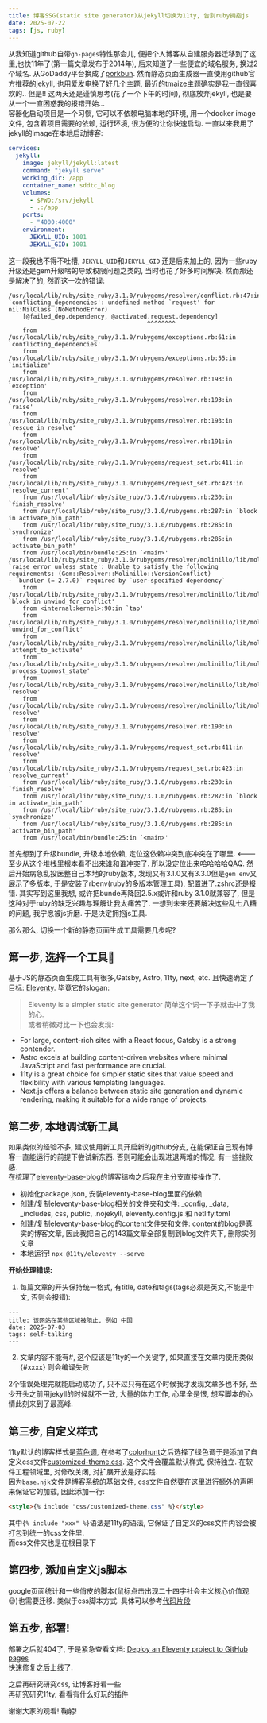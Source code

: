 ```yaml
---
title: 博客SSG(static site generator)从jekyll切换为11ty, 告别ruby拥抱js
date: 2025-07-22
tags: [js, ruby]
---
```


从我知道github自带`gh-pages`特性那会儿, 便把个人博客从自建服务器迁移到了这里,也快11年了(第一篇文章发布于2014年), 后来知道了一些便宜的域名服务, 换过2个域名. 从GoDaddy平台换成了[porkbun](https://porkbun.com/). 然而静态页面生成器一直使用github官方推荐的jekyll, 也用爱发电换了好几个主题, 最近的[tmaize](https://github.com/TMaize/tmaize-blog)主题确实是我一直很喜欢的.. 但是!! 这两天还是谨慎思考(花了一个下午的时间), 彻底放弃jekyll, 也是要从一个一直困惑我的报错开始...  
容器化启动项目是一个习惯, 它可以不依赖电脑本地的环境, 用一个docker image文件, 包含着项目需要的依赖, 运行环境, 很方便的让你快速启动. 一直以来我用了jekyll的image在本地启动博客:  

```yml
services:
  jekyll:
    image: jekyll/jekyll:latest
    command: "jekyll serve"
    working_dir: /app
    container_name: sddtc_blog
    volumes:
      - $PWD:/srv/jekyll
      - .:/app
    ports:
      - "4000:4000"
    environment:
      JEKYLL_UID: 1001
      JEKYLL_GID: 1001
```

这一段我也不得不吐槽, `JEKYLL_UID`和`JEKYLL_GID` 还是后来加上的, 因为一些ruby升级还是gem升级啥的导致权限问题之类的, 当时也花了好多时间解决. 然而那还是解决了的, 然而这一次的错误:  

```shell
/usr/local/lib/ruby/site_ruby/3.1.0/rubygems/resolver/conflict.rb:47:in `conflicting_dependencies': undefined method `request' for nil:NilClass (NoMethodError)
    [@failed_dep.dependency, @activated.request.dependency]
                                       ^^^^^^^^
	from /usr/local/lib/ruby/site_ruby/3.1.0/rubygems/exceptions.rb:61:in `conflicting_dependencies'
	from /usr/local/lib/ruby/site_ruby/3.1.0/rubygems/exceptions.rb:55:in `initialize'
	from /usr/local/lib/ruby/site_ruby/3.1.0/rubygems/resolver.rb:193:in `exception'
	from /usr/local/lib/ruby/site_ruby/3.1.0/rubygems/resolver.rb:193:in `raise'
	from /usr/local/lib/ruby/site_ruby/3.1.0/rubygems/resolver.rb:193:in `rescue in resolve'
	from /usr/local/lib/ruby/site_ruby/3.1.0/rubygems/resolver.rb:191:in `resolve'
	from /usr/local/lib/ruby/site_ruby/3.1.0/rubygems/request_set.rb:411:in `resolve'
	from /usr/local/lib/ruby/site_ruby/3.1.0/rubygems/request_set.rb:423:in `resolve_current'
	from /usr/local/lib/ruby/site_ruby/3.1.0/rubygems.rb:230:in `finish_resolve'
	from /usr/local/lib/ruby/site_ruby/3.1.0/rubygems.rb:287:in `block in activate_bin_path'
	from /usr/local/lib/ruby/site_ruby/3.1.0/rubygems.rb:285:in `synchronize'
	from /usr/local/lib/ruby/site_ruby/3.1.0/rubygems.rb:285:in `activate_bin_path'
	from /usr/local/bin/bundle:25:in `<main>'
/usr/local/lib/ruby/site_ruby/3.1.0/rubygems/resolver/molinillo/lib/molinillo/resolution.rb:317:in `raise_error_unless_state': Unable to satisfy the following requirements: (Gem::Resolver::Molinillo::VersionConflict)
- `bundler (= 2.7.0)` required by `user-specified dependency`
	from /usr/local/lib/ruby/site_ruby/3.1.0/rubygems/resolver/molinillo/lib/molinillo/resolution.rb:299:in `block in unwind_for_conflict'
	from <internal:kernel>:90:in `tap'
	from /usr/local/lib/ruby/site_ruby/3.1.0/rubygems/resolver/molinillo/lib/molinillo/resolution.rb:297:in `unwind_for_conflict'
	from /usr/local/lib/ruby/site_ruby/3.1.0/rubygems/resolver/molinillo/lib/molinillo/resolution.rb:682:in `attempt_to_activate'
	from /usr/local/lib/ruby/site_ruby/3.1.0/rubygems/resolver/molinillo/lib/molinillo/resolution.rb:254:in `process_topmost_state'
	from /usr/local/lib/ruby/site_ruby/3.1.0/rubygems/resolver/molinillo/lib/molinillo/resolution.rb:182:in `resolve'
	from /usr/local/lib/ruby/site_ruby/3.1.0/rubygems/resolver/molinillo/lib/molinillo/resolver.rb:43:in `resolve'
	from /usr/local/lib/ruby/site_ruby/3.1.0/rubygems/resolver.rb:190:in `resolve'
	from /usr/local/lib/ruby/site_ruby/3.1.0/rubygems/request_set.rb:411:in `resolve'
	from /usr/local/lib/ruby/site_ruby/3.1.0/rubygems/request_set.rb:423:in `resolve_current'
	from /usr/local/lib/ruby/site_ruby/3.1.0/rubygems.rb:230:in `finish_resolve'
	from /usr/local/lib/ruby/site_ruby/3.1.0/rubygems.rb:287:in `block in activate_bin_path'
	from /usr/local/lib/ruby/site_ruby/3.1.0/rubygems.rb:285:in `synchronize'
	from /usr/local/lib/ruby/site_ruby/3.1.0/rubygems.rb:285:in `activate_bin_path'
	from /usr/local/bin/bundle:25:in `<main>'
```

首先想到了升级bundle, 升级本地依赖, 定位这依赖冲突到底冲突在了哪里. <--- 至少从这个堆栈里根本看不出来谁和谁冲突了. 所以没定位出来哈哈哈哈QAQ. 然后开始病急乱投医整自己本地的ruby版本, 发现又有3.1.0又有3.3.0但是`gem env`又展示了多版本, 于是安装了rbenv(ruby的多版本管理工具), 配置进了.zshrc还是报错. 其实写到这里我想, 或许把bunde再降回2.5.x或许和ruby 3.1.0就兼容了, 但是这种对于ruby的缺乏兴趣与理解让我太痛苦了. 一想到未来还要解决这些乱七八糟的问题, 我宁愿被js折磨. 于是决定拥抱js工具.  

那么那么, 切换一个新的静态页面生成工具需要几步呢?  

## 第一步, 选择一个工具🔧
基于JS的静态页面生成工具有很多,Gatsby, Astro, 11ty, next, etc. 且快速确定了目标: [Eleventy](https://www.11ty.dev/). 毕竟它的slogan:  
> Eleventy is a simpler static site generator
简单这个词一下子就击中了我的心.  
或者稍微对比一下也会发现:  
* For large, content-rich sites with a React focus, Gatsby is a strong contender. 
* Astro excels at building content-driven websites where minimal JavaScript and fast performance are crucial. 
* 11ty is a great choice for simpler static sites that value speed and flexibility with various templating languages. 
* Next.js offers a balance between static site generation and dynamic rendering, making it suitable for a wide range of projects. 

## 第二步, 本地调试新工具  
如果类似的经验不多, 建议使用新工具开启新的github分支, 在能保证自己现有博客一直能运行的前提下尝试新东西. 否则可能会出现进退两难的情况, 有一些挫败感.  
在梳理了[eleventy-base-blog](https://github.com/11ty/eleventy-base-blog)的博客结构之后我在主分支直接操作了.  
- 初始化package.json, 安装eleventy-base-blog里面的依赖
- 创建/复制eleventy-base-blog相关的文件夹和文件: _config, _data, _includes, css, public, .nojekyll, eleventy.config.js 和 netlify.toml
- 创建/复制eleventy-base-blog的content文件夹和文件: content的blog是真实的博客文章, 因此我把自己的143篇文章全部复制到blog文件夹下, 删除实例文章
- 本地运行! `npx @11ty/eleventy --serve`

__开始处理错误:__  
1. 每篇文章的开头保持统一格式, 有title, date和tags(tags必须是英文,不能是中文, 否则会报错):  
```
---
title: 该网站在某些区域被阻止, 例如 中国
date: 2025-07-03
tags: self-talking
---
```
2. 文章内容不能有#, 这个应该是11ty的一个关键字, 如果直接在文章内使用类似 {#xxxx} 则会编译失败  

2个错误处理完就能启动成功了, 只不过只有在这个时候我才发现文章多也不好, 至少开头之前用jekyll的时候就不一致, 大量的体力工作, 心里全是恨, 想写脚本的心情此刻来到了最高峰.  

## 第三步, 自定义样式  
11ty默认的博客样式是[蓝色调](https://demo-base-blog.11ty.dev/), 在参考了[colorhunt](https://colorhunt.co/)之后选择了绿色调于是添加了自定义css文件[customized-theme.css](https://github.com/sddtc/sddtc.github.com/blob/main/css/customized-theme.css). 这个文件会覆盖默认样式, 保持独立. 在软件工程领域里, 对修改关闭, 对扩展开放是好实践.  
因为`base.njk`文件是博客系统的基础文件, css文件自然要在这里进行额外的声明来保证它的加载, 因此添加一行:  

```html
<style>{% include "css/customized-theme.css" %}</style>
```
其中`{% include "xxx" %}`语法是11ty的语法, 它保证了自定义的css文件内容会被打包到统一的css文件里.  
而css文件夹也是在根目录下  

## 第四步, 添加自定义js脚本  
google页面统计和一些俏皮的脚本(鼠标点击出现二十四字社会主义核心价值观😉)也需要迁移. 类似于css脚本方式. 具体可以参考[代码片段](https://github.com/sddtc/sddtc.github.com/blob/main/_includes/layouts/base.njk#L51)

## 第五步, 部署!  
部署之后就404了, 于是紧急查看文档: [Deploy an Eleventy project to GitHub pages](https://www.11ty.dev/docs/deployment/#deploy-an-eleventy-project-to-git-hub-pages)  
快速修复之后上线了.  

之后再研究研究css, 让博客好看一些  
再研究研究11ty, 看看有什么好玩的插件  

谢谢大家的观看! 鞠躬!